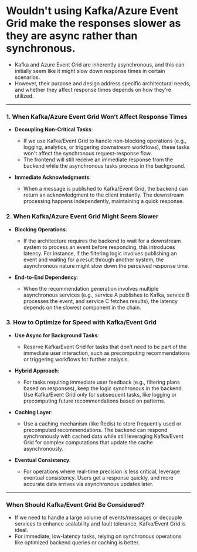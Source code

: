 # Wouldn't using Kafka/Azure Event Grid make the responses slower as they are async rather than synchronous.

* Kafka and Azure Event Grid are inherently asynchronous, and this can initially seem like it might slow down response times in certain scenarios.
* However, their purpose and design address specific architectural needs, and whether they affect response times depends on how they're utilized.

---

### **1. When Kafka/Azure Event Grid Won’t Affect Response Times**
- **Decoupling Non-Critical Tasks**: 
   - If we use Kafka/Event Grid to handle non-blocking operations (e.g., logging, analytics, or triggering downstream workflows), these tasks won't affect the synchronous request-response flow.
   - The frontend will still receive an immediate response from the backend while the asynchronous tasks process in the background.

- **Immediate Acknowledgments**: 
   - When a message is published to Kafka/Event Grid, the backend can return an acknowledgment to the client instantly. The downstream processing happens independently, maintaining a quick response.

### **2. When Kafka/Azure Event Grid Might Seem Slower**
- **Blocking Operations**:
   - If the architecture requires the backend to wait for a downstream system to process an event before responding, this introduces latency. For instance, if the filtering logic involves publishing an event and waiting for a result through another system, the asynchronous nature might slow down the perceived response time.

- **End-to-End Dependency**:
   - When the recommendation generation involves multiple asynchronous services (e.g., service A publishes to Kafka, service B processes the event, and service C fetches results), the latency depends on the slowest component in the chain.

### **3. How to Optimize for Speed with Kafka/Event Grid**
- **Use Async for Background Tasks**:
   - Reserve Kafka/Event Grid for tasks that don’t need to be part of the immediate user interaction, such as precomputing recommendations or triggering workflows for further analysis.

- **Hybrid Approach**:
   - For tasks requiring immediate user feedback (e.g., filtering plans based on responses), keep the logic synchronous in the backend. Use Kafka/Event Grid only for subsequent tasks, like logging or precomputing future recommendations based on patterns.

- **Caching Layer**:
   - Use a caching mechanism (like Redis) to store frequently used or precomputed recommendations. The backend can respond synchronously with cached data while still leveraging Kafka/Event Grid for complex computations that update the cache asynchronously.

- **Eventual Consistency**:
   - For operations where real-time precision is less critical, leverage eventual consistency. Users get a response quickly, and more accurate data arrives via asynchronous updates later.

---

### **When Should Kafka/Event Grid Be Considered?**
- If we need to handle a large volume of events/messages or decouple services to enhance scalability and fault tolerance, Kafka/Event Grid is ideal.
- For immediate, low-latency tasks, relying on synchronous operations like optimized backend queries or caching is better.
